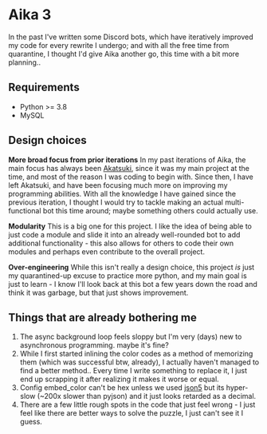 Aika 3
======

In the past I've written some Discord bots, which have iteratively improved my code for every rewrite I undergo; and with all the free time from quarantine, I thought I'd give Aika another go, this time with a bit more planning..

Requirements
------------
- Python >= 3.8
- MySQL

Design choices
--------------
**More broad focus from prior iterations**
In my past iterations of Aika, the main focus has always been [Akatsuki](https://github.com/osuAkatsuki), since it was my main project at the time, and most of the reason I was coding to begin with.
Since then, I have left Akatsuki, and have been focusing much more on improving my programming abilities. With all the knowledge I have gained since the previous iteration, I thought I would try to tackle making an actual multi-functional bot this time around; maybe something others could actually use.

**Modularity**
This is a big one for this project. I like the idea of being able to just code a module and slide it into an already well-rounded bot to add additional functionality - this also allows for others to code their own modules and perhaps even contribute to the overall project.

**Over-engineering**
While this isn't really a design choice, this project *is* just my quarantined-up excuse to practice more python, and my main goal is just to learn - I know I'll look back at this bot a few years down the road and think it was garbage, but that just shows improvement.

Things that are already bothering me
------------------------------------
1. The async background loop feels sloppy but I'm very (days) new to asynchronous programming. maybe it's fine?
2. While I first started inlining the color codes as a method of memorizing them (which was successful btw, already), I actually haven't managed to find a better method.. Every time I write something to replace it, I just end up scrapping it after realizing it makes it worse or equal.
3. Config embed_color can't be hex unless we used [json5](https://github.com/dpranke/pyjson5) but its hyper-slow (~200x slower than pyjson) and it just looks retarded as a decimal.
4. There are a few little rough spots in the code that just feel wrong - I just feel like there are better ways to solve the puzzle, I just can't see it I guess.